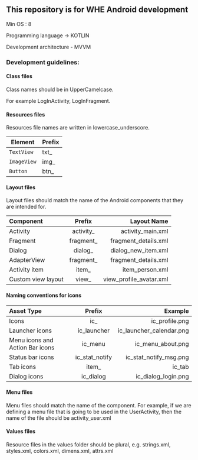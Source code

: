 
## This repository is for WHE Android development

 Min OS : 8 

Programming language -> KOTLIN

Development architecture - MVVM

### Development guidelines:

#### Class files

Class names should be in UpperCamelcase.

For example LogInActivity, LogInFragment.



#### Resources files

Resources file names are written in lowercase_underscore.


| Element | Prefix |
| --- | --- |
| `TextView` | txt_ |
| `ImageView` | img_ |
| `Button` | btn_ |


#### Layout files

Layout files should match the name of the Android components that they are intended for.

| Component | Prefix | Layout Name |
| :---         |     :---:      |          ---: |
| Activity   | activity_     | activity_main.xml    |
| Fragment    | fragment_       | fragment_details.xml      |
| Dialog   | dialog_     | dialog_new_item.xml    |
| AdapterView    | fragment_       | fragment_details.xml      |
| Activity item  | item_     | item_person.xml    |
| Custom view layout    | view_       | view_profile_avatar.xml      |


#### Naming conventions for icons 

| Asset Type | Prefix | Example |
| :---         |     :---:      |          ---: |
| Icons   | ic_     | ic_profile.png   |
| Launcher icons    | ic_launcher       | ic_launcher_calendar.png      |
| Menu icons and Action Bar icons   | ic_menu     | ic_menu_about.png    |
| Status bar icons    | ic_stat_notify       | ic_stat_notify_msg.png      |
| Tab icons  | item_     | ic_tab    | ic_tab_new.png      |
| Dialog icons    | ic_dialog       | ic_dialog_login.png      |


#### Menu files

Menu files should match the name of the component. For example, if we are defining a menu file that is going to be used in the UserActivity, then the name of the file should be activity_user.xml





#### Values files

Resource files in the values folder should be plural, e.g. strings.xml, styles.xml, colors.xml, dimens.xml, attrs.xml
